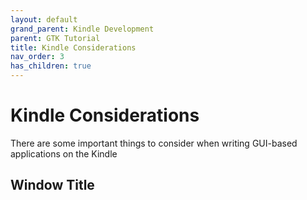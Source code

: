 ```yaml
---
layout: default
grand_parent: Kindle Development
parent: GTK Tutorial
title: Kindle Considerations
nav_order: 3
has_children: true
---
```


# Kindle Considerations
There are some important things to consider when writing GUI-based applications on the Kindle

## Window Title
